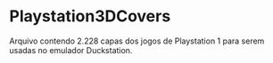 # Playstation3DCovers
Arquivo contendo 2.228 capas dos jogos de Playstation 1 para serem usadas no emulador Duckstation.
